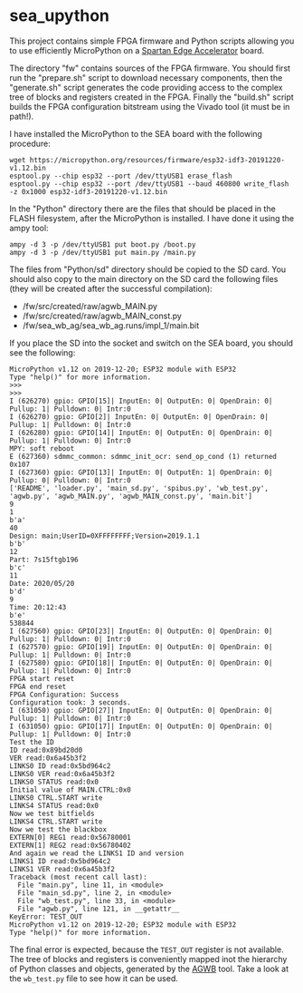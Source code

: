 # sea_upython
This project contains simple FPGA firmware and Python scripts allowing you to use efficiently MicroPython on a
[Spartan Edge Accelerator](https://wiki.seeedstudio.com/Spartan-Edge-Accelerator-Board/) board.

The directory "fw" contains sources of the FPGA firmware. You should first run the "prepare.sh" script to download necessary components,
then the "generate.sh" script generates the code providing access to the complex tree of blocks and registers
created in the FPGA. Finally the "build.sh" script builds the FPGA configuration bitstream using the Vivado tool (it must be in path!).

I have installed the MicroPython to the SEA board with the following procedure:

    wget https://micropython.org/resources/firmware/esp32-idf3-20191220-v1.12.bin
    esptool.py --chip esp32 --port /dev/ttyUSB1 erase_flash
    esptool.py --chip esp32 --port /dev/ttyUSB1 --baud 460800 write_flash -z 0x1000 esp32-idf3-20191220-v1.12.bin

In the "Python" directory there are the files that should be placed in the FLASH filesystem, after the MicroPython is installed.
I have done it using the ampy tool:

    ampy -d 3 -p /dev/ttyUSB1 put boot.py /boot.py
    ampy -d 3 -p /dev/ttyUSB1 put main.py /main.py

The files from "Python/sd" directory should be copied to the SD card.
You should also copy to the main directory on the SD card the following files (they will be created after the successful compilation):

*  /fw/src/created/raw/agwb_MAIN.py 
*  /fw/src/created/raw/agwb_MAIN_const.py 
*  /fw/sea_wb_ag/sea_wb_ag.runs/impl_1/main.bit

If you place the SD into the socket and switch on the SEA board, you should see the following:

```
MicroPython v1.12 on 2019-12-20; ESP32 module with ESP32
Type "help()" for more information.
>>> 
>>> 
I (626270) gpio: GPIO[15]| InputEn: 0| OutputEn: 0| OpenDrain: 0| Pullup: 1| Pulldown: 0| Intr:0 
I (626270) gpio: GPIO[2]| InputEn: 0| OutputEn: 0| OpenDrain: 0| Pullup: 1| Pulldown: 0| Intr:0 
I (626280) gpio: GPIO[14]| InputEn: 0| OutputEn: 0| OpenDrain: 0| Pullup: 1| Pulldown: 0| Intr:0 
MPY: soft reboot
E (627360) sdmmc_common: sdmmc_init_ocr: send_op_cond (1) returned 0x107
I (627360) gpio: GPIO[13]| InputEn: 0| OutputEn: 1| OpenDrain: 0| Pullup: 0| Pulldown: 0| Intr:0 
['README', 'loader.py', 'main_sd.py', 'spibus.py', 'wb_test.py', 'agwb.py', 'agwb_MAIN.py', 'agwb_MAIN_const.py', 'main.bit']
9
1
b'a'
40
Design: main;UserID=0XFFFFFFFF;Version=2019.1.1
b'b'
12
Part: 7s15ftgb196
b'c'
11                                                                                           
Date: 2020/05/20                                                                             
b'd'                                                                                         
9                                                                                            
Time: 20:12:43
b'e'
538844
I (627560) gpio: GPIO[23]| InputEn: 0| OutputEn: 0| OpenDrain: 0| Pullup: 1| Pulldown: 0| Intr:0 
I (627570) gpio: GPIO[19]| InputEn: 0| OutputEn: 0| OpenDrain: 0| Pullup: 1| Pulldown: 0| Intr:0 
I (627580) gpio: GPIO[18]| InputEn: 0| OutputEn: 0| OpenDrain: 0| Pullup: 1| Pulldown: 0| Intr:0 
FPGA start reset
FPGA end reset
FPGA Configuration: Success
Configuration took: 3 seconds.
I (631050) gpio: GPIO[27]| InputEn: 0| OutputEn: 0| OpenDrain: 0| Pullup: 1| Pulldown: 0| Intr:0 
I (631050) gpio: GPIO[17]| InputEn: 0| OutputEn: 0| OpenDrain: 0| Pullup: 1| Pulldown: 0| Intr:0 
Test the ID
ID read:0x89bd20d0
VER read:0x6a45b3f2
LINKS0 ID read:0x5bd964c2
LINKS0 VER read:0x6a45b3f2
LINKS0 STATUS read:0x0
Initial value of MAIN.CTRL:0x0
LINKS0 CTRL.START write
LINKS4 STATUS read:0x0
Now we test bitfields
LINKS4 CTRL.START write
Now we test the blackbox
EXTERN[0] REG1 read:0x56780001
EXTERN[1] REG2 read:0x56780402
And again we read the LINKS1 ID and version
LINKS1 ID read:0x5bd964c2
LINKS1 VER read:0x6a45b3f2
Traceback (most recent call last):
  File "main.py", line 11, in <module>
  File "main_sd.py", line 2, in <module>
  File "wb_test.py", line 33, in <module>
  File "agwb.py", line 121, in __getattr__
KeyError: TEST_OUT
MicroPython v1.12 on 2019-12-20; ESP32 module with ESP32
Type "help()" for more information.
```

The final error is expected, because the `TEST_OUT` register is not available.
The tree of blocks and registers is conveniently mapped inot the hierarchy of Python classes and objects, 
generated by the [AGWB](https://github.com/wzab/addr_gen_wb) tool. Take a look at the `wb_test.py` file to see how it can be used.
